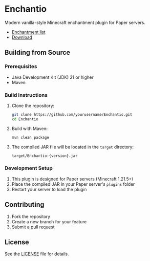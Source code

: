 # Enchantio

Modern vanilla-style Minecraft enchantment plugin for Paper servers.

- [Enchantment list](docs/ENCHANTMENTS.md)
- <a href="https://modrinth.com/plugin/enchantio" target="_blank">Download</a>

## Building from Source

### Prerequisites
- Java Development Kit (JDK) 21 or higher
- Maven

### Build Instructions

1. Clone the repository:
   ```bash
   git clone https://github.com/yourusername/Enchantio.git
   cd Enchantio
   ```

2. Build with Maven:
   ```bash
   mvn clean package
   ```

3. The compiled JAR file will be located in the `target` directory:
   ```bash
   target/Enchantio-{version}.jar
   ```

### Development Setup

1. This plugin is designed for Paper servers (Minecraft 1.21.5+)
2. Place the compiled JAR in your Paper server's `plugins` folder
3. Restart your server to load the plugin

## Contributing

1. Fork the repository
2. Create a new branch for your feature
3. Submit a pull request

## License

See the [LICENSE](LICENSE) file for details.
